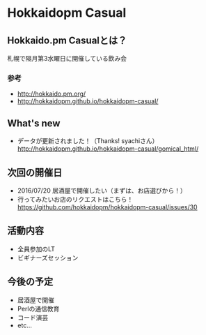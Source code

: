 # Hokkaidopm Casual

## Hokkaido.pm Casualとは？

札幌で隔月第3水曜日に開催している飲み会

### 参考
 
 - http://hokkaido.pm.org/
 - http://hokkaidopm.github.io/hokkaidopm-casual/

## What's new

 - データが更新されました！（Thanks! syachiさん）  
 http://hokkaidopm.github.io/hokkaidopm-casual/gomical_html/

## 次回の開催日

 - 2016/07/20 居酒屋で開催したい（まずは、お店選びから！）
  - 行ってみたいお店のリクエストはこちら！  
 https://github.com/hokkaidopm/hokkaidopm-casual/issues/30

## 活動内容

 - 全員参加のLT
 - ビギナーズセッション

## 今後の予定

 - 居酒屋で開催
 - Perlの通信教育
 - コード演芸
 - etc...
